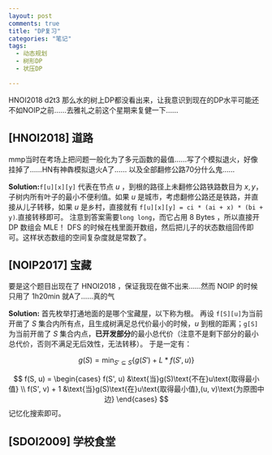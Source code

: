 ```yaml
---
layout: post
comments: true
title: "DP复习"
categories: "笔记"
tags:
  - 动态规划
  - 树形DP
  - 状压DP

---
```



HNOI2018 d2t3 那么水的树上DP都没看出来，让我意识到现在的DP水平可能还不如NOIP之前……去雅礼之前这个星期来复健一下……

## [HNOI2018] 道路
mmp当时在考场上把问题一般化为了多元函数的最值……写了个模拟退火，好像挂掉了……HN有神犇模拟退火A了…… 以及全部翻修公路70分什么鬼……

**Solution:**`f[u][x][y]` 代表在节点 $u$ ，到根的路径上未翻修公路铁路数目为 $x, y$，子树内所有叶子的最小不便利值。如果 $u$ 是城市，考虑翻修公路还是铁路，并直接从儿子转移，如果 $u$ 是乡村，直接就有 `f[u][x][y] = ci * (ai + x) * (bi + y)`.直接转移即可。
注意到答案需要`long long`，而它占用 8 Bytes ，所以直接开 DP 数组会 MLE！
DFS 的时候在栈里面开数组，然后把儿子的状态数组回传即可。这样状态数组的空间复杂度就是常数了。

## [NOIP2017] 宝藏
要是这个题目出现在了 HNOI2018 ，保证我现在做不出来……然而 NOIP 的时候只用了 1h20min 就A了……真的气

**Solution:** 首先枚举打通地面的是哪个宝藏屋，以下称为根。
再设 `f[S][u]`为当前开凿了 $S$ 集合内所有点，且生成树满足总代价最小的时候，$u$ 到根的距离；`g[S]` 为当前开凿了 $S$ 集合内点，**已开发部分**的最小总代价（注意不是剩下部分的最小总代价，否则不满足无后效性，无法转移）。
于是一定有：

$$
g(S) = \min_{S' \subseteq S} \{g(S') + L * f(S', u)\}
$$

$$
f(S, u) = \begin{cases}
f(S', u) &\text{当}g(S)\text{不在}u\text{取得最小值} \\
f(S', v) + 1  &\text{当}g(S)\text{在}u\text{取得最小值},(u, v)\text{为原图中边}
\end{cases}
$$
记忆化搜索即可。
## [SDOI2009] 学校食堂


